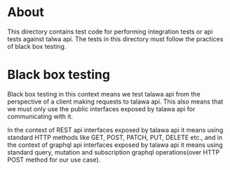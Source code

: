 # About

This directory contains test code for performing integration tests or api tests against talwa api. The tests in this directory must follow the practices of black box testing. 

# Black box testing

Black box testing in this context means we test talawa api from the perspective of a client making requests to talawa api. This also means that we must only use the public interfaces exposed by talawa api for communicating with it. 

In the context of REST api interfaces exposed by talawa api it means using standard HTTP methods like GET, POST, PATCH, PUT, DELETE etc., and in the context of graphql api interfaces exposed by talawa api it means using standard query, mutation and subscription graphql operations(over HTTP POST method for our use case).

